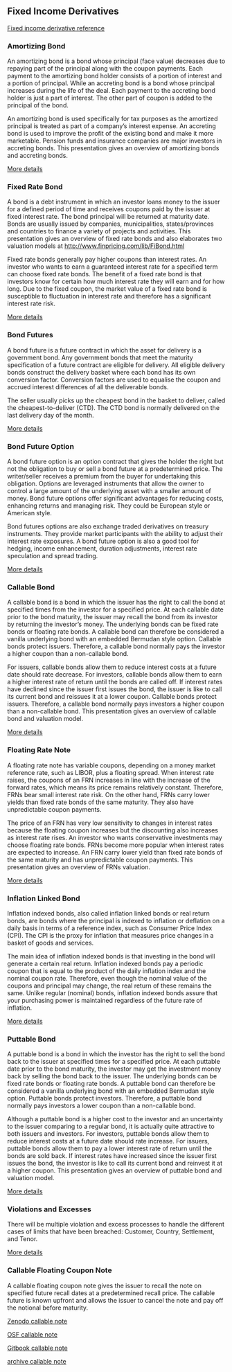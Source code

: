 ## Fixed Income Derivatives


[Fixed income derivative reference](https://derivatives.hcommons.org/fixed-income-derivatives/)


### Amortizing Bond

An amortizing bond is a bond whose principal (face value) decreases due to repaying part of the principal along with the coupon payments. Each payment to the amortizing bond holder consists of a portion of interest and a portion of principal. While an accreting bond is a bond whose principal increases during the life of the deal. Each payment to the accreting bond holder is just a part of interest. The other part of coupon is added to the principal of the bond. 

An amortizing bond is used specifically for tax purposes as the amortized principal is treated as part of a company’s interest expense. An accreting bond is used to improve the profit of the existing bond and make it more marketable. Pension funds and insurance companies are major investors in accreting bonds.  This presentation gives an overview of amortizing bonds and accreting bonds. 

[More details](./FiAmortizingBond.md)




### Fixed Rate Bond

A bond is a debt instrument in which an investor loans money to the issuer for a defined period of time and receives coupons paid by the issuer at fixed interest rate. The bond principal will be returned at maturity date. Bonds are usually issued by companies, municipalities, states/provinces and countries to finance a variety of projects and activities. This presentation gives an overview of fixed rate bonds and also elaborates two valuation models at http://www.finpricing.com/lib/FiBond.html

Fixed rate bonds generally pay higher coupons than interest rates. An investor who wants to earn a guaranteed interest rate for a specified term can choose fixed rate bonds. The benefit of a fixed rate bond is that investors know for certain how much interest rate they will earn and for how long. Due to the fixed coupon, the market value of a fixed rate bond is susceptible to fluctuation in interest rate and therefore has a significant interest rate risk. 

 
[More details](./FiBond.md)


 
 
 
### Bond Futures
 
A bond future is a future contract in which the asset for delivery is a government bond. Any government bonds that meet the maturity specification of a future contract are eligible for delivery. All eligible delivery bonds construct the delivery basket where each bond has its own conversion factor. Conversion factors are used to equalise the coupon and accrued interest differences of all the deliverable bonds. 

The seller usually picks up the cheapest bond in the basket to deliver, called the cheapest-to-deliver (CTD). The CTD bond is normally delivered on the last delivery day of the month. 


[More details](./FiBondFuture.md)





### Bond Future Option

A bond future option is an option contract that gives the holder the right but not the obligation to buy or sell a bond future at a predetermined price. The writer/seller receives a premium from the buyer for undertaking this obligation. Options are leveraged instruments that allow the owner to control a large amount of the underlying asset with a smaller amount of money. Bond future options offer significant advantages for reducing costs, enhancing returns and managing risk. They could be European style or American style. 

Bond futures options are also exchange traded derivatives on treasury instruments. They provide market participants with the ability to adjust their interest rate exposures. A bond future option is also a good tool for hedging, income enhancement, duration adjustments, interest rate speculation and spread trading. 


[More details](./FiBondFutureOption.md)




   
### Callable Bond

A callable bond is a bond in which the issuer has the right to call the bond at specified times from the investor for a specified price. At each callable date prior to the bond maturity, the issuer may recall the bond from its investor by returning the investor’s money. The underlying bonds can be fixed rate bonds or floating rate bonds. A callable bond can therefore be considered a vanilla underlying bond with an embedded Bermudan style option. Callable bonds protect issuers. Therefore, a callable bond normally pays the investor a higher coupon than a non-callable bond. 

For issuers, callable bonds allow them to reduce interest costs at a future date should rate decrease. For investors, callable bonds allow them to earn a higher interest rate of return until the bonds are called off. If interest rates have declined since the issuer first issues the bond, the issuer is like to call its current bond and reissues it at a lower coupon. Callable bonds protect issuers. Therefore, a callable bond normally pays investors a higher coupon than a non-callable bond. This presentation gives an overview of callable bond and valuation model.


[More details](./FiCallableBond.md)




   
### Floating Rate Note

A floating rate note has variable coupons, depending on a money market reference rate, such as LIBOR, plus a floating spread. When interest rate raises, the coupons of an FRN increases in line with the increase of the forward rates, which means its price remains relatively constant. Therefore, FRNs bear small interest rate risk. On the other hand, FRNs carry lower yields than fixed rate bonds of the same maturity. They also have unpredictable coupon payments. 

The price of an FRN has very low sensitivity to changes in interest rates because the floating coupon increases but the discounting also increases as interest rate rises. An investor who wants conservative investments may choose floating rate bonds. FRNs become more popular when interest rates are expected to increase. An FRN carry lower yield than fixed rate bonds of the same maturity and has unpredictable coupon payments. This presentation gives an overview of FRNs valuation. 

[More details](./FiFrn.md)




   
### Inflation Linked Bond

Inflation indexed bonds, also called inflation linked bonds or real return bonds, are bonds where the principal is indexed to inflation or deflation on a daily basis in terms of a reference index, such as Consumer Price Index (CPI). The CPI is the proxy for inflation that measures price changes in a basket of goods and services. 

The main idea of inflation indexed bonds is that investing in the bond will generate a certain real return. Inflation indexed bonds pay a periodic coupon that is equal to the product of the daily inflation index and the nominal coupon rate. Therefore, even though the nominal value of the coupons and principal may change, the real return of these remains the same. Unlike regular (nominal) bonds, inflation indexed bonds assure that your purchasing power is maintained regardless of the future rate of inflation. 


[More details](./FiInflationBond.md)




   
### Puttable Bond

A puttable bond is a bond in which the investor has the right to sell the bond back to the issuer at specified times for a specified price. At each puttable date prior to the bond maturity, the investor may get the investment money back by selling the bond back to the issuer. The underlying bonds can be fixed rate bonds or floating rate bonds. A puttable bond can therefore be considered a vanilla underlying bond with an embedded Bermudan style option. Puttable bonds protect investors. Therefore, a puttable bond normally pays investors a lower coupon than a non-callable bond. 

Although a puttable bond is a higher cost to the investor and an uncertainty to the issuer comparing to a regular bond, it is actually quite attractive to both issuers and investors. For investors, puttable bonds allow them to reduce interest costs at a future date should rate increase. For issuers, puttable bonds allow them to pay a lower interest rate of return until the bonds are sold back. If interest rates have increased since the issuer first issues the bond, the investor is like to call its current bond and reinvest it at a higher coupon. This presentation gives an overview of puttable bond and valuation model. 


[More details](./FiPuttableBond.md)





### Violations and Excesses

There will be multiple violation and excess processes to handle the different cases of limits that have been breached: Customer, Country, Settlement, and Tenor.

[More details](./FiZeroBond.md)




### Callable Floating Coupon Note 

A callable floating coupon note gives the issuer to recall the note on specified future recall dates at a predetermined recall price. The callable future is known upfront and allows the issuer to cancel the note and pay off the notional before maturity.


[Zenodo callable note](https://zenodo.org/record/5759806/files/Zenodo-FiCallableFrn.pdf)

[OSF callable note](https://osf.io/kjhsu/download)

[Gitbook callable note](https://cmrm11.gitbook.io/callable-floating-coupon-note/)

[archive callable note](https://ia903407.us.archive.org/10/items/fi-callable-frn-18/FiCallableFrn-archive.pdf)

